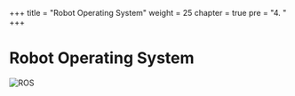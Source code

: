 +++
title = "Robot Operating System"
weight = 25
chapter = true
pre = "4. "
+++

# Robot Operating System

![ROS](/slides/ros-overview.png?classes=border)
